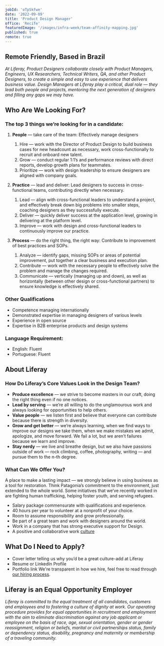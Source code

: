 ```yaml
---
jobId: 'oTpSkfwe'
date: '2022-09-09'
title: 'Product Design Manager'
office: 'Recife'
featuredImage: '/images/infra-week/team-affinity-mapping.jpg'
published: true
remote: true
---
```


## Remote Friendly, Based in Brazil

_At Liferay, Product Designers collaborate closely with Product Managers, Engineers, UX Researchers, Technical Writers, QA,  and other Product Designers, to create a simple and easy to use experience that delivers business value.
Design Managers at Liferay play a critical, dual role — they lead both people and projects, mentoring the next generation of designers and filling any gaps we may have._

## Who Are We Looking For?

### The top 3 things we’re looking for in a candidate:

1. **People** — take care of the team: Effectively manage designers
   1. Hire — work with the Director of Product Design to build business cases for new headcount as necessary, work cross-functionally to recruit and onboard new talent.
   2. Grow — conduct regular 1:1’s and performance reviews with direct reports, develop growth plans for teammates.
   3. Prioritize — work with design leadership to ensure designers are aligned with company goals.

2. **Practice** — lead and deliver: Lead designers to success in cross-functional teams, contributing directly when necessary.
   1. Lead — align with cross-functional leaders to understand a project, and effectively break down big problems into smaller steps, coaching designers as they successfully execute.
   2. Deliver — quickly deliver success at the application level, growing in delivering at the platform level.
   3. Improve — work with design and cross-functional leaders to continuously improve our practice.

3. **Process** — do the right thing, the right way: Contribute to improvement of best practices and SOPs.
   1. Analyze — identify gaps, missing SOPs or areas of potential improvement, put together a clear business and execution plan.
   2. Contribute — work with the necessary people to effectively solve the problem and manage the changes required.
   3. Communicate — vertically (managing up and down), as well as horizontally (between other design or cross-functional partners) to ensure knowledge is effectively shared.

### Other Qualifications

- Competence managing internationally
- Demonstrated expertise in managing designers of various levels
- Experience in open source
- Expertise in B2B enterprise products and design systems

### Language Requirement:

-   English: Fluent
-   Portuguese: Fluent

## About Liferay

### How Do Liferay’s Core Values Look in the Design Team?

-   **Produce excellence** — we strive to become masters in our craft, doing the right thing even if no one notices.
-   **Lead by serving** — we’re all willing to do the unglamourous work and always looking for opportunities to help others.
-   **Value people** — we listen first and believe that everyone can contribute because there is strength in diversity.
-   **Grow and get better** — we’re always learning, when we find ways to improve our designs we take them, when we make mistakes we admit, apologize, and move forward. We fail a lot, but we aren’t failures because we learn and improve.
-   **Stay nerdy** — we live and breathe design, but we also have passions outside of work — rock climbing, coffee, photography, writing — and pursue them to the n-th degree.

### What Can We Offer You?

A place to make a lasting impact — we strongly believe in using business as a tool for restoration. Think Patagonia’s commitment to the environment, just extended to the whole world. Some initiatives that we’ve recently worked in are fighting human trafficking, helping foster youth, and serving refugees.
-   Salary package commensurate with qualifications and experience.
-   40 hours per year to volunteer at a nonprofit of your choice.
-   Room to assume responsibility and grow professionally.
-   Be part of a great team and work with designers around the world.
-   Work in a company that has strong executive support for Design.
- A positive and collaborative work [culture](https://www.youtube.com/watch?v=2EPZxIC5ogU)

## What Do I Need to Apply?

-   Cover letter telling us why you’d be a great culture-add at Liferay
-   Resume or LinkedIn Profile
-   Portfolio link
We're transparent in how we hire, feel free to read through [our hiring process](https://liferay.design/articles/2021/how-we-hire/).


## Liferay is an Equal Opportunity Employer

_Liferay is committed to the equal treatment of all candidates, customers and employees and to fostering a culture of dignity at work. Our operating procedure provides for equal opportunities in recruitment and employment with the aim to eliminate discrimination against any job applicant or employee on the basis of race, age, sexual orientation, gender or gender reassignment, religion or beliefs, marital or civil partnerships status, family or dependency status, disability, pregnancy and maternity or membership of a traveling community._
